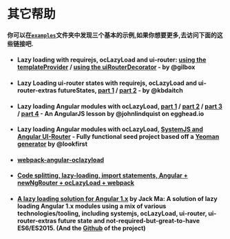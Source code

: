 # 其它帮助

#### 你可以在[`examples`](https://github.com/ocombe/ocLazyLoad/tree/master/examples)文件夹中发现三个基本的示例,如果你想要更多,去访问下面的这些链接吧.
+ #### Lazy loading with requirejs, ocLazyLoad and ui-router: [using the templateProvider](http://plnkr.co/edit/OGvi01?p=preview) / [using the uiRouterDecorator](http://plnkr.co/edit/6CLDsz?p=preview) - by @gilbox

+ #### Lazy Loading ui-router states with requirejs, ocLazyLoad and ui-router-extras futureStates, [part 1](http://infinitecaus.es/2014/08/26/oclazyload-future-states/) / [part 2](http://infinitecaus.es/2014/10/13/ng-deferred-bootstrap-like-with-oclazyload/) - by @kbdaitch

+ #### Lazy loading Angular modules with ocLazyLoad, [part 1](https://egghead.io/lessons/angularjs-lazy-loading-angular-modules-with-oclazyload) / [part 2](https://egghead.io/lessons/angularjs-lazy-loading-modules-with-ui-router-and-oclazyload) / [part 3](https://egghead.io/lessons/angularjs-simple-lazy-loaded-angular-module-syntax-with-oclazyload) / [part 4](https://egghead.io/lessons/angularjs-lazy-loading-non-angular-libraries-with-oclazyload) - An AngularJS lesson by @johnlindquist on egghead.io

+ #### Lazy loading Angular modules with ocLazyLoad, [SystemJS and Angular UI-Router](https://github.com/lookfirst/systemjs-seed) - Fully functional seed project based off a [Yeoman generator](https://github.com/lookfirst/generator-systemjs) by @lookfirst

+ #### [webpack-angular-oclazyload](https://github.com/ay13/webpack-angular-oclazyload)

+ #### [Code splitting, lazy-loading, import statements, Angular + newNgRouter + ocLazyLoad + webpack](https://gist.github.com/plestik/8b20e9d593e1806a098b)

+ #### [A lazy loading solution for Angular 1.x](https://jackma.com/2015/12/30/a-lazy-loading-solution-for-angular-1-x/) by Jack Ma: A solution of lazy loading Angular 1.x modules using a mix of various technologies/tooling, including systemjs, ocLazyLoad, ui-router, ui-router-extras future state and not-required-but-great-to-have ES6/ES2015. (And the [Github](https://github.com/jack4it/angular-1x-lazy-load) of the project)